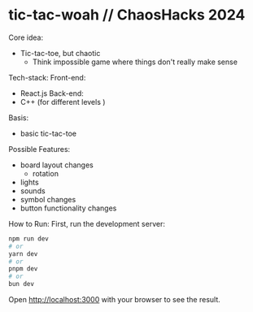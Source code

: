 # tic-tac-woah // ChaosHacks 2024

Core idea:
* Tic-tac-toe, but chaotic
    * Think impossible game where things don't really make sense

Tech-stack:
Front-end:
* React.js 
Back-end:
* C++ (for different levels )

Basis:
* basic tic-tac-toe

Possible Features:
* board layout changes
    * rotation 
* lights 
* sounds 
* symbol changes 
* button functionality changes 

How to Run:
First, run the development server:

```bash
npm run dev
# or
yarn dev
# or
pnpm dev
# or
bun dev
```

Open [http://localhost:3000](http://localhost:3000) with your browser to see the result.
